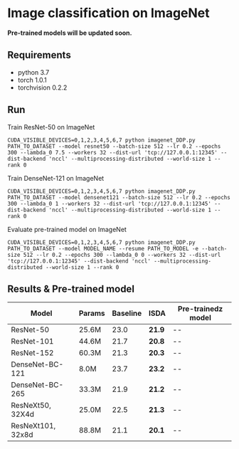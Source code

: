# Image classification on ImageNet

**Pre-trained models will be updated soon.**

## Requirements
- python 3.7
- torch 1.0.1
- torchvision 0.2.2


## Run

Train ResNet-50 on ImageNet

```
CUDA_VISIBLE_DEVICES=0,1,2,3,4,5,6,7 python imagenet_DDP.py PATH_TO_DATASET --model resnet50 --batch-size 512 --lr 0.2 --epochs 300 --lambda_0 7.5 --workers 32 --dist-url 'tcp://127.0.0.1:12345' --dist-backend 'nccl' --multiprocessing-distributed --world-size 1 --rank 0

```

Train DenseNet-121 on ImageNet

```
CUDA_VISIBLE_DEVICES=0,1,2,3,4,5,6,7 python imagenet_DDP.py PATH_TO_DATASET --model densenet121 --batch-size 512 --lr 0.2 --epochs 300 --lambda_0 1 --workers 32 --dist-url 'tcp://127.0.0.1:12345' --dist-backend 'nccl' --multiprocessing-distributed --world-size 1 --rank 0

```

Evaluate pre-trained model on ImageNet

```
CUDA_VISIBLE_DEVICES=0,1,2,3,4,5,6,7 python imagenet_DDP.py PATH_TO_DATASET --model MODEL_NAME --resume PATH_TO_MODEL -e --batch-size 512 --lr 0.2 --epochs 300 --lambda_0 0 --workers 32 --dist-url 'tcp://127.0.0.1:12345' --dist-backend 'nccl' --multiprocessing-distributed --world-size 1 --rank 0

```

## Results & Pre-trained model

|Model|Params|Baseline|ISDA|Pre-trainedz model|
|-----|------|-----|-----|-----|
|ResNet-50  |25.6M |23.0|**21.9**|--|
|ResNet-101 |44.6M |21.7|**20.8**|--|
|ResNet-152 |60.3M |21.3|**20.3**|--|
|DenseNet-BC-121 |8.0M |23.7|**23.2**|--|
|DenseNet-BC-265 |33.3M |21.9|**21.2**|--|
|ResNeXt50, 32X4d |25.0M|22.5|**21.3**|--|
|ResNeXt101, 32x8d|88.8M|21.1|**20.1**|--|
